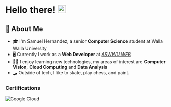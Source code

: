 # Hello there! <img src="https://media.giphy.com/media/hvRJCLFzcasrR4ia7z/giphy.gif" width="25px">

<!--
Inspired: https://github.com/SanchezPepe/sanchezpepe

**SamuelHernandez/SamuelSHernandez** is a ✨ _special_ ✨ repository because its `README.md` (this file) appears on your GitHub profile.
languages: https://github.com/Ileriayo/markdown-badges#languages
-->

## 🚀 About Me

- 🎓 I'm Samuel Hernandez, a senior **Computer Science** student at Walla Walla University
- 🖥 Currently I work as a **Web Developer** at _[ASWWU WEB](https://github.com/ASWWU-Web)_
- 👨‍💻 I enjoy learning new technologies, my areas of interest are **Computer Vision**, **Cloud Computing** and **Data Analysis**
- 🛹 Outside of tech, I like to skate, play chess, and paint.
<!-- 
## 🛠️ Languages
![python](https://img.shields.io/badge/Python-3776AB?style=for-the-badge&logo=python&logoColor=white)
![C++](https://img.shields.io/badge/c++-%2300599C.svg?style=for-the-badge&logo=c%2B%2B&logoColor=white)

### Front-End Development
![html](https://img.shields.io/badge/HTML5-E34F26?style=for-the-badge&logo=html5&logoColor=white)
![css](https://img.shields.io/badge/CSS3-1572B6?style=for-the-badge&logo=css3&logoColor=white)
![bootstrap](https://img.shields.io/badge/Bootstrap-563D7C?style=for-the-badge&logo=bootstrap&logoColor=white)

### Database
![mysql](https://img.shields.io/badge/MySQL-00000F?style=for-the-badge&logo=mysql&logoColor=white)
 -->
### Certifications
![Google Cloud](https://www.cloudskillsboost.google/public_profiles/96ad637f-cef7-476d-8028-cca73d1b9f97)
<!--


## 🔗 Links
[![portfolio]()
[![linked-in]()

-->

